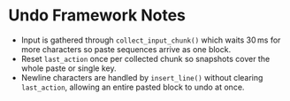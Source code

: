 # Undo Framework Notes

- Input is gathered through `collect_input_chunk()` which waits 30 ms for more
  characters so paste sequences arrive as one block.
- Reset `last_action` once per collected chunk so snapshots cover the whole
  paste or single key.
- Newline characters are handled by `insert_line()` without clearing
  `last_action`, allowing an entire pasted block to undo at once.

